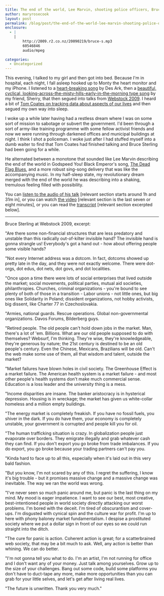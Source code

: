 ```yaml
---
title: The end of the world, Lee Marvin, shooting police officers, Bruce Sterling and Godspeed You! Black Emperor
author: maryrosecook
layout: post
permalink: /blog/post/the-end-of-the-world-lee-marvin-shooting-police-officers-bruce-sterling-and-godspeed-you-black-emperor-2
enclosure:
  - |
    |
        http://2009.r2.co.nz/20090219/bruce-s.mp3
        60546846
        audio/mpeg
        
categories:
  - Uncategorized
---
```

This evening, I talked to my girl and then got into bed. Because I'm in hospital, each night, I fall asleep hooked up to Monty the heart monitor and my iPhone. I listened to a [heart-breaking song][1] by Des Ark, then a [beautiful, cyclical, looking-across-the-misty-hills-early-in-the-morning type song][2] by my friend, Sherry, that then segued into talks from [Webstock 2009][3]. I heard a bit of [Tom Coates on tracking data about aspects of our lives][4] and then segued my own way into sleep.

I woke up a while later having had a restless dream where I was on some sort of mission to sabotage or subvert the government. I'd been through a sort of army-like training programme with some fellow activist friends and now we were running through darkened offices and municipal buildings at night. I think I shot a policeman. I woke just after I had stuffed myself into a dumb waiter to find that Tom Coates had finished talking and Bruce Sterling had been going for a while.

He alternated between a monotone that sounded like Lee Marvin describing the end of the world in Godspeed You! Black Emperor's song, [The Dead Flag Blues][5], and a more robust sing-song delivery that was like the accompanying music. In my half-sleep state, my revolutionary dream merged with the end of the world he was describing into a shaking, tremulous feeling filled with possibility.

You can [listen to the audio of his talk][6] [relevant section starts around 1h and 31m in], or you can watch [][7][the video][8] [relevant section is the last seven or eight minutes], or you can read the [transcript][9] [relevant section excerpted below].

* * *

Bruce Sterling at Webstock 2009, excerpt:

"Are there some non-financial structures that are less predatory and unstable than this radically out-of-kilter invisible hand? The invisible hand is gonna strangle us! Everybody's got a hand out - how about offering people some visible hands?

"Not every Internet address was a dotcom. In fact, dotcoms showed up pretty late in the day, and they were not exactly welcome. There were dot-orgs, dot edus, dot nets, dot govs, and dot localities.

"Once upon a time there were lots of social enterprises that lived outside the market; social movements, political parties, mutual aid societies, philanthropies. Churches, criminal organizations - you're bound to see plenty of both of those in a transition - Labor unions - not little ones, but big ones like Solidarity in Poland; dissident organizations, not hobby activists, big dissent, like Charter 77 in Czechoslovakia.

"Armies, national guards. Rescue operations. Global non-governmental organizations. Davos Forums, Bilderberg guys.

"Retired people. The old people can't hold down jobs in the market. Man, there's a lot of 'em. Billions. What are our old people supposed to do with themselves? Websurf, I'm thinking. They're wise, they're knowledgeable, they're generous by nature; the 21st century is destined to be an old people's century. Even the Chinese, Mexicans, Brazilians will be old. Can't the web make some use of them, all that wisdom and talent, outside the market?

"Market failures have blown holes in civil society. The Greenhouse Effect is a market failure. The American health system is a market failure - and most other people's health systems don't make much commercial sense. Education is a loss leader and the university thing is a mess.

"Income disparities are insane. The banker aristocracy is in hysterical depression. Housing is in wreckage; the market has given us white-collar homeless and a million empty buildings.

"The energy market is completely freakish. If you have no fossil fuels, you shiver in the dark. If you do have them, your economy is completely unstable, your government is corrupted and people kill you for oil.

"The human trafficking situation is crazy. In globalization people just evaporate over borders. They emigrate illegally and grab whatever cash they can find. If you don't export you go broke from trade imbalances. If you do export, you go broke because your trading partners can't pay you.

"Kinda hard to face up to all this, especially when it's laid out in this very bald fashion.

"But you know, I'm not scared by any of this. I regret the suffering, I know it's big trouble - but it promises massive change and a massive change was inevitable. The way we ran the world was wrong.

"I've never seen so much panic around me, but panic is the last thing on my mind. My mood is eager impatience. I want to see our best, most creative, best-intentioned people in world society directly attacking our worst problems. I'm bored with the deceit. I'm tired of obscurantism and cover-ups. I'm disgusted with cynical spin and the culture war for profit. I'm up to here with phony baloney market fundamentalism. I despise a prostituted society where we put a dollar sign in front of our eyes so we could run straight into the ditch.

"The cure for panic is action. Coherent action is great; for a scatterbrained web society, that may be a bit much to ask. Well, any action is better than whining. We can do better.

"I'm not gonna tell you what to do. I'm an artist, I'm not running for office and I don't want any of your money. Just talk among yourselves. Grow up to the size of your challenges. Bang out some code, build some platforms you don't have to duct-tape any more, make more opportunities than you can grab for your little selves, and let's get after living real lives.

"The future is unwritten. Thank you very much."

 [1]: http://maryrosecook.playmary.com/track/desark_mysaddleiswaitingcmonjustonit
 [2]: http://maryrosecook.playmary.com/track/musicforone_forwardsandback
 [3]: http://www.webstock.org.nz/talks/events/webstock-09/
 [4]: http://vimeo.com/5102055
 [5]: http://maryrosecook.playmary.com/track/godspeedyoublackemperor_thedeadflagblues
 [6]: http://2009.r2.co.nz/20090219/bruce-s.mp3
 [7]: http://
 [8]: http://vimeo.com/4955251
 [9]: http://www.wired.com/beyond_the_beyond/2009/03/what-bruce-ster/